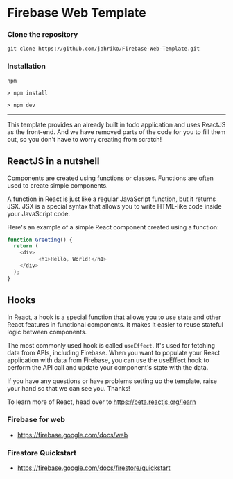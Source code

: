 # Firebase Web Template

### Clone the repository

```
git clone https://github.com/jahriko/Firebase-Web-Template.git
```

### Installation

`npm`

```
> npm install

> npm dev
```

---

This template provides an already built in todo application and uses ReactJS as the front-end. And we have removed parts of the code for you to fill them out, so you don't have to worry creating from scratch!

## ReactJS in a nutshell

Components are created using functions or classes. Functions are often used to create simple components.

A function in React is just like a regular JavaScript function, but it returns JSX. JSX is a special syntax that allows you to write HTML-like code inside your JavaScript code.

Here's an example of a simple React component created using a function:

```js
function Greeting() {
  return (
    <div>
		  <h1>Hello, World!</h1>
    </div>
  );
}
```

## Hooks

In React, a hook is a special function that allows you to use state and other React features in functional components. It makes it easier to reuse stateful logic between components.

The most commonly used hook is called `useEffect`. It's used for fetching data from APIs, including Firebase. When you want to populate your React application with data from Firebase, you can use the useEffect hook to perform the API call and update your component's state with the data.

If you have any questions or have problems setting up the template, raise your hand so that we can see you. Thanks!

To learn more of React, head over to https://beta.reactjs.org/learn

### Firebase for web

- https://firebase.google.com/docs/web

### Firestore Quickstart

- https://firebase.google.com/docs/firestore/quickstart
